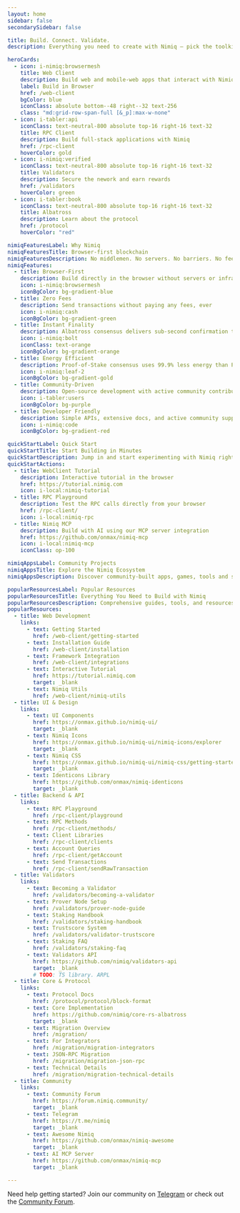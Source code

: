```yaml
---
layout: home
sidebar: false
secondarySidebar: false

title: Build. Connect. Validate.
description: Everything you need to create with Nimiq — pick the toolkit that fits your stack.

heroCards:
  - icon: i-nimiq:browsermesh
    title: Web Client
    description: Build web and mobile-web apps that interact with Nimiq directly in the browser. Completely decentralized, no server required
    label: Build in Browser
    href: /web-client
    bgColor: blue
    iconClass: absolute bottom--48 right--32 text-256
    class: "md:grid-row-span-full [&_p]:max-w-none"
  - icon: i-tabler:api
    iconClass: text-neutral-800 absolute top-16 right-16 text-32
    title: RPC Client
    description: Build full-stack applications with Nimiq
    href: /rpc-client
    hoverColor: gold
  - icon: i-nimiq:verified
    iconClass: text-neutral-800 absolute top-16 right-16 text-32
    title: Validators
    description: Secure the nework and earn rewards
    href: /validators
    hoverColor: green
  - icon: i-tabler:book
    iconClass: text-neutral-800 absolute top-16 right-16 text-32
    title: Albatross
    description: Learn about the protocol
    href: /protocol
    hoverColor: "red"

nimiqFeaturesLabel: Why Nimiq
nimiqFeaturesTitle: Browser-first blockchain
nimiqFeaturesDescription: No middlemen. No servers. No barriers. No fees. Connect directly to from any browser.
nimiqFeatures:
  - title: Browser-First
    description: Build directly in the browser without servers or infrastructure
    icon: i-nimiq:browsermesh
    iconBgColor: bg-gradient-blue
  - title: Zero Fees
    description: Send transactions without paying any fees, ever
    icon: i-nimiq:cash
    iconBgColor: bg-gradient-green
  - title: Instant Finality
    description: Albatross consensus delivers sub-second confirmation times
    icon: i-nimiq:bolt
    iconClass: text-orange
    iconBgColor: bg-gradient-orange
  - title: Energy Efficient
    description: Proof-of-Stake consensus uses 99.9% less energy than PoW
    icon: i-nimiq:leaf-2
    iconBgColor: bg-gradient-gold
  - title: Community-Driven
    description: Open-source development with active community contributions
    icon: i-tabler:users
    iconBgColor: bg-purple
  - title: Developer Friendly
    description: Simple APIs, extensive docs, and active community support
    icon: i-nimiq:code
    iconBgColor: bg-gradient-red

quickStartLabel: Quick Start
quickStartTitle: Start Building in Minutes
quickStartDescription: Jump in and start experimenting with Nimiq right away. No setup required.
quickStartActions:
  - title: WebClient Tutorial
    description: Interactive tutorial in the browser
    href: https://tutorial.nimiq.com
    icon: i-local:nimiq-tutorial
  - title: RPC Playground
    description: Test the RPC calls directly from your browser
    href: /rpc-client/
    icon: i-local:nimiq-rpc
  - title: Nimiq MCP
    description: Build with AI using our MCP server integration
    href: https://github.com/onmax/nimiq-mcp
    icon: i-local:nimiq-mcp
    iconClass: op-100

nimiqAppsLabel: Community Projects
nimiqAppsTitle: Explore the Nimiq Ecosystem
nimiqAppsDescription: Discover community-built apps, games, tools and services powered by Nimiq's ecosystem.

popularResourcesLabel: Popular Resources
popularResourcesTitle: Everything You Need to Build with Nimiq
popularResourcesDescription: Comprehensive guides, tools, and resources to help you build amazing applications with Nimiq.
popularResources:
  - title: Web Development
    links:
      - text: Getting Started
        href: /web-client/getting-started
      - text: Installation Guide
        href: /web-client/installation
      - text: Framework Integration
        href: /web-client/integrations
      - text: Interactive Tutorial
        href: https://tutorial.nimiq.com
        target: _blank
      - text: Nimiq Utils
        href: /web-client/nimiq-utils
  - title: UI & Design
    links:
      - text: UI Components
        href: https://onmax.github.io/nimiq-ui/
        target: _blank
      - text: Nimiq Icons
        href: https://onmax.github.io/nimiq-ui/nimiq-icons/explorer
        target: _blank
      - text: Nimiq CSS
        href: https://onmax.github.io/nimiq-ui/nimiq-css/getting-started
        target: _blank
      - text: Identicons Library
        href: https://github.com/onmax/nimiq-identicons
        target: _blank
  - title: Backend & API
    links:
      - text: RPC Playground
        href: /rpc-client/playground
      - text: RPC Methods
        href: /rpc-client/methods/
      - text: Client Libraries
        href: /rpc-client/clients
      - text: Account Queries
        href: /rpc-client/getAccount
      - text: Send Transactions
        href: /rpc-client/sendRawTransaction
  - title: Validators
    links:
      - text: Becoming a Validator
        href: /validators/becoming-a-validator
      - text: Prover Node Setup
        href: /validators/prover-node-guide
      - text: Staking Handbook
        href: /validators/staking-handbook
      - text: Trustscore System
        href: /validators/validator-trustscore
      - text: Staking FAQ
        href: /validators/staking-faq
      - text: Validators API
        href: https://github.com/nimiq/validators-api
        target: _blank
        # TODO: TS library. ARPL
  - title: Core & Protocol
    links:
      - text: Protocol Docs
        href: /protocol/protocol/block-format
      - text: Core Implementation
        href: https://github.com/nimiq/core-rs-albatross
        target: _blank
      - text: Migration Overview
        href: /migration/
      - text: For Integrators
        href: /migration/migration-integrators
      - text: JSON-RPC Migration
        href: /migration/migration-json-rpc
      - text: Technical Details
        href: /migration/migration-technical-details
  - title: Community
    links:
      - text: Community Forum
        href: https://forum.nimiq.community/
        target: _blank
      - text: Telegram
        href: https://t.me/nimiq
        target: _blank
      - text: Awesome Nimiq
        href: https://github.com/onmax/nimiq-awesome
        target: _blank
      - text: AI MCP Server
        href: https://github.com/onmax/nimiq-mcp
        target: _blank

---
```


<script setup lang="ts">
import Hero from './.vitepress/theme/components/Hero.vue'
import QuickStart from './.vitepress/theme/components/QuickStart.vue'
import NimiqFeatures from './.vitepress/theme/components/NimiqFeatures.vue'
import NimiqAppsSection from './.vitepress/theme/components/NimiqAppsSection.vue'
import PopularResources from './.vitepress/theme/components/PopularResources.vue'
</script>

<Hero :title="$frontmatter.title" :description="$frontmatter.description" :cards="$frontmatter.heroCards" />

<NimiqFeatures f-pb-3xl f-pt-2xl :title="$frontmatter.nimiqFeaturesTitle" :description="$frontmatter.nimiqFeaturesDescription" :label="$frontmatter.nimiqFeaturesLabel" :features="$frontmatter.nimiqFeatures" />

<QuickStart f-py-3xl :title="$frontmatter.quickStartTitle" :description="$frontmatter.quickStartDescription" :label="$frontmatter.quickStartLabel" :actions="$frontmatter.quickStartActions" />

<NimiqAppsSection f-py-3xl :title="$frontmatter.nimiqAppsTitle" :description="$frontmatter.nimiqAppsDescription" :label="$frontmatter.nimiqAppsLabel" />

<PopularResources :label="$frontmatter.popularResourcesLabel" :title="$frontmatter.popularResourcesTitle" :description="$frontmatter.popularResourcesDescription" :resources="$frontmatter.popularResources" />

<div f-mt-2xl f-pt-xl border="t-1 neutral-200">
  <p text="f-base neutral-600">
    Need help getting started? Join our community on <a href="https://t.me/Nimiq" nq-arrow un-text-blue>Telegram</a> or check out the <a href="https://forum.nimiq.community/" nq-arrow un-text-blue>Community Forum</a>.
  </p>
</div>
